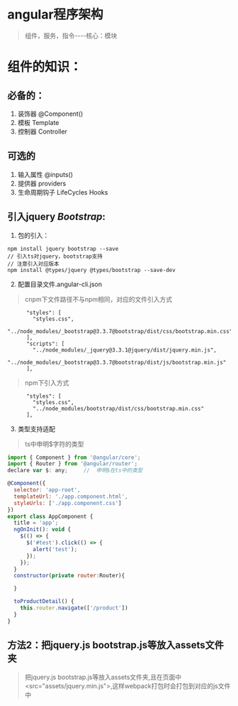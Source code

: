 # angular程序架构

> 组件，服务，指令----核心：模块


# 组件的知识：
## 必备的：
1. 装饰器 @Component()
2. 模板 Template
3. 控制器 Controller
## 可选的
1. 输入属性  @inputs()
2. 提供器    providers
3. 生命周期钩子   LifeCycles Hooks

## 引入jquery *Bootstrap*:
1. 包的引入：
```
npm install jquery bootstrap --save
// 引入ts对jquery，bootstrap支持
// 注意引入对应版本
npm install @types/jquery @types/bootstrap --save-dev
```
2. 配置目录文件.angular-cli.json
> cnpm下文件路径不与npm相同，对应的文件引入方式
```
      "styles": [
        "styles.css",
        "../node_modules/_bootstrap@3.3.7@bootstrap/dist/css/bootstrap.min.css"
      ],
      "scripts": [
        "../node_modules/_jquery@3.3.1@jquery/dist/jquery.min.js",
        "../node_modules/_bootstrap@3.3.7@bootstrap/dist/js/bootstrap.min.js"
      ],
```
> npm下引入方式
```
      "styles": [
        "styles.css",
        "../node_modules/bootstrap/dist/css/bootstrap.min.css"
      ],
```
3. 类型支持适配
> ts中申明$字符的类型
``` javascript
import { Component } from '@angular/core';
import { Router } from '@angular/router';
declare var $: any;     //  申明$在ts中的类型

@Component({
  selector: 'app-root',
  templateUrl: './app.component.html',
  styleUrls: ['./app.component.css']
})
export class AppComponent {
  title = 'app';
  ngOnInit(): void {
    $(() => {
      $('#test').click(() => {
        alert('test');
      });
    });
  }
  constructor(private router:Router){

  }

  toProductDetail() {
    this.router.navigate(['/product'])
  }
}
```
## 方法2：把jquery.js bootstrap.js等放入assets文件夹
> 把jquery.js bootstrap.js等放入assets文件夹,且在页面中 <src="assets/jquery.min.js">,这样webpack打包时会打包到对应的js文件中




